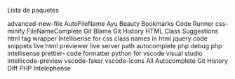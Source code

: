 Lista de paquetes 

advanced-new-file
AutoFileName
Ayu
Beauty
Bookmarks
Code Runner
css-minify
FileNameComplete
Git Blame 
Git History 
HTML Class Suggestions
html tag wrapper
Intellisense for css class names in html
jquery code snippets 
live html previewer
live server
path autocomplete 
php debug 
php intellisense
prettier- code formatter
python for vscode
visual studio intellicode-preview 
vscode-faker
vscode-icons
All Autocomplete
Git History Diff
PHP Intelephense



